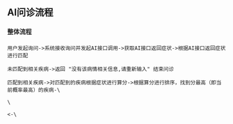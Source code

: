 ## AI问诊流程

#### 整体流程

    用户发起询问->系统接收询问并发起AI接口调用->获取AI接口返回症状->根据AI接口返回症状进行匹配
    
    未匹配到相关疾病->返回 "没有该病情相关信息,请重新输入" 结束问诊
    
    匹配到相关疾病->对匹配到的疾病根据症状进行算分->根据算分进行排序，找到分最高（即当前概率最高）的疾病-\
                                                                                                         \
                                                                                                       <-\   